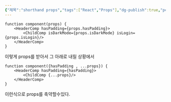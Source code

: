 ```yaml
---
{"제목":"shorthand props","tags":["React","Props"],"dg-publish":true,"permalink":"/공부/React/shorthand props/","dgPassFrontmatter":true}
---
```




```tsx
function component(props) {
	<HeaderComp hasPadding={props.hasPadding}>
		<ChildComp isDarkMode={props.isDarkMode} isLogin={props.isLogin}/>
	</HeaderComp>
}
```

이렇게 props를 받아서 그 아래로 내릴 상황에서

```tsx
function component({hasPadding , ...props}) {
	<HeaderComp hasPadding={hasPadding}>
		<ChildComp {...props}/>
	</HeaderComp>
}
```

이런식으로 props를 축약할수있다.

